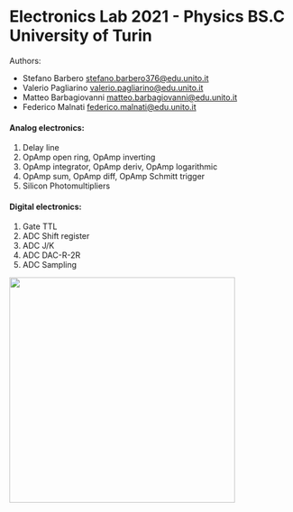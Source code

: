 # Electronics Lab 2021 - Physics BS.C University of Turin
Authors: 
- Stefano Barbero stefano.barbero376@edu.unito.it
- Valerio Pagliarino valerio.pagliarino@edu.unito.it
- Matteo Barbagiovanni matteo.barbagiovanni@edu.unito.it
- Federico Malnati federico.malnati@edu.unito.it

#### Analog electronics:
1. Delay line
2. OpAmp open ring, OpAmp inverting
4. OpAmp integrator, OpAmp deriv, OpAmp logarithmic
5. OpAmp sum, OpAmp diff, OpAmp Schmitt trigger
6. Silicon Photomultipliers

#### Digital electronics:
1. Gate TTL
2. ADC Shift register
4. ADC J/K
5. ADC DAC-R-2R
6. ADC Sampling

<p>
  
  
<p align="left" width="90">
  <img src="https://upload.wikimedia.org/wikipedia/commons/thumb/f/fe/Embedded_World_2014_Oszilloskop_und_Funktionsgenerator.jpg/640px-Embedded_World_2014_Oszilloskop_und_Funktionsgenerator.jpg" width="400">
</p>

